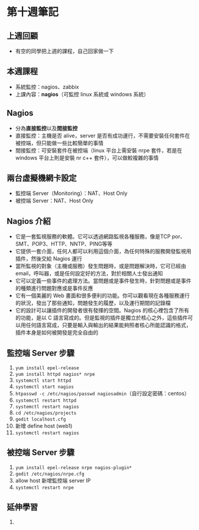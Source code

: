 # 第十週筆記
## 上週回顧
* 有空的同學把上週的課程，自己回家做一下

## 本週課程
* 系統監控：nagios、zabbix
* 上課內容：**nagios**（可監控 linux 系統或 windows 系統）

## Nagios 
* 分為**直接監控**以及**間接監控**
* 直接監控：主機是否 alive，server 是否有成功運行，不需要安裝任何套件在被控端，但只能做一些比較簡單的事情
* 間接監控：可安裝套件在被控端（linux 平台上需安裝 nrpe 套件，若是在 windows 平台上則是安裝 nr c++ 套件），可以做較複雜的事情

## 兩台虛擬機網卡設定
* 監控端 Server（Monitoring）：NAT、Host Only
* 被控端 Server：NAT、Host Only

## Nagios 介紹
* 它是一套監視服務的軟體。它可以透過網路監視各種服務，像是TCP por、SMT、POP3、HTTP、NNTP、PING等等
* 它提供一套介面，任何人都可以利用這個介面，為任何特殊的服務開發監視用插件，然後交給 Nagios 運行
* 當所監視的對象（主機或服務）發生問題時，或是問題解決時，它可已經由 email，呼叫器，或是任何設定好的方法，對於相關人士發出通知
* 它可以定義一些事件的處理方法。當問題或是事件發生時，針對問題或是事件的種類進行問題對應或是事件反應
* 它有一個美麗的 Web 畫面和很多便利的功能。你可以觀看現在各種服務運行的狀況，發出了那些通知，問題發生的履歷，以及運行期間的記錄檔
* 它的設計可以讓插件的開發者很有發揮的空間。Nagios 的核心裡包含了所有的功能，是以 C 語言寫成的。但是監視的插件是獨立於核心之外，這些插件可以用任何語言寫成，只要是輸入與輸出的結果能夠照者核心所能認識的格式，插件本身是如何被開發是完全自由的

## 監控端 Server 步驟
1. `yum install epel-release`
2. `yum install httpd nagios* nrpe`
3. `systemctl start httpd`
4. `systemctl start nagios`
5. `htpasswd -c /etc/nagios/passwd nagiosadmin`（自行設定密碼：centos）
6. `systemctl restart httpd`
7. `systemctl restart nagios`
8. `cd /etc/nagios/projects`
9. `gedit localhost.cfg`
10. 新增 define host (web1)
11. `systemctl restart nagios`

## 被控端 Server 步驟
1. `yum install epel-release nrpe nagios-plugin*`
2. `gedit /etc/nagios/nrpe.cfg`
3. allow host 新增監控端 server IP
4. `systemctl restart nrpe`

## 延伸學習
1. []()